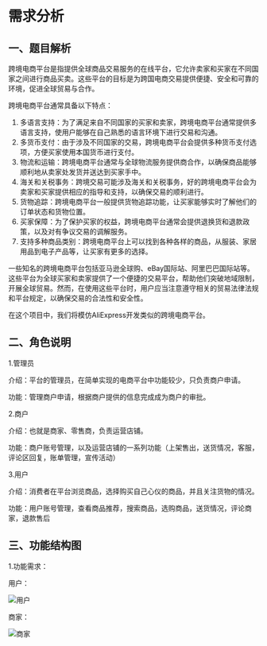 # 需求分析



## 一、题目解析

跨境电商平台是指提供全球商品交易服务的在线平台，它允许卖家和买家在不同国家之间进行商品买卖。这些平台的目标是为跨国电商交易提供便捷、安全和可靠的环境，促进全球贸易与合作。 

跨境电商平台通常具备以下特点： 

1. 多语言支持：为了满足来自不同国家的买家和卖家，跨境电商平台通常提供多语言支持，使用户能够在自己熟悉的语言环境下进行交易和沟通。 
2. 多货币支付：由于涉及不同国家的交易，跨境电商平台会提供多种货币支付选项，方便买家使用本国货币进行支付。 
3. 物流和运输：跨境电商平台通常与全球物流服务提供商合作，以确保商品能够顺利地从卖家处发货并送达到买家手中。 
4. 海关和关税事务：跨境交易可能涉及海关和关税事务，好的跨境电商平台会为卖家和买家提供相应的指导和支持，以确保交易的顺利进行。 
5. 货物追踪：跨境电商平台一般提供货物追踪功能，让买家能够实时了解他们的订单状态和货物位置。 
6. 买家保障：为了保护买家的权益，跨境电商平台通常会提供退换货和退款政策，以及对有争议交易的调解服务。 
7. 支持多种商品类别：跨境电商平台上可以找到各种各样的商品，从服装、家居用品到电子产品等，让买家有更多的选择。 

一些知名的跨境电商平台包括亚马逊全球购、eBay国际站、阿里巴巴国际站等。这些平台为全球买家和卖家提供了一个便捷的交易平台，帮助他们突破地域限制，开展全球贸易。然而，在使用这些平台时，用户应当注意遵守相关的贸易法律法规和平台规定，以确保交易的合法性和安全性。 

在这个项目中，我们将模仿AliExpress开发类似的跨境电商平台。



## 二、角色说明

1.管理员

介绍：平台的管理员，在简单实现的电商平台中功能较少，只负责商户申请。

功能：管理商户申请，根据商户提供的信息完成成为商户的审批。



2.商户

介绍：也就是商家、零售商，负责运营店铺。

功能：商户账号管理，以及运营店铺的一系列功能（上架售出，送货情况，客服，评论区回复，账单管理，宣传活动）



3.用户

介绍：消费者在平台浏览商品，选择购买自己心仪的商品，并且关注货物的情况。

功能：用户账号管理，查看商品推荐，搜索商品，选购商品，送货情况，评论商家，退款售后



## 三、功能结构图

1.功能需求：

用户：

![用户](D:\Workspace\myblog\content\电商管理平台课程作业\assets\用户.png)

商家：

![商家](D:\Workspace\myblog\content\电商管理平台课程作业\assets\商家.png)